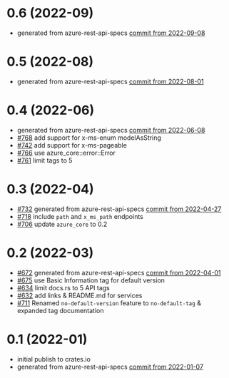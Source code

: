 # 0.6 (2022-09)
- generated from azure-rest-api-specs [commit from 2022-09-08](https://github.com/Azure/azure-rest-api-specs/208c91dc71eec634400fb0c0a7e073e35afd2978)

# 0.5 (2022-08)
- generated from azure-rest-api-specs [commit from 2022-08-01](https://github.com/Azure/azure-rest-api-specs/commit/d1b0569d8adbd342a1111d6a69764d099f5f717c)

# 0.4 (2022-06)
- generated from azure-rest-api-specs [commit from 2022-06-08](https://github.com/Azure/azure-rest-api-specs/commit/facedaf6dc920b45055d38765f40af696454755c)
- [#768](https://github.com/Azure/azure-sdk-for-rust/issues/768) add support for x-ms-enum modelAsString
- [#742](https://github.com/Azure/azure-sdk-for-rust/pull/742) add support for x-ms-pageable
- [#766](https://github.com/Azure/azure-sdk-for-rust/pull/766) use azure_core::error::Error
- [#761](https://github.com/Azure/azure-sdk-for-rust/pull/761) limit tags to 5

# 0.3 (2022-04)

- [#732](https://github.com/Azure/azure-sdk-for-rust/pull/732) generated from azure-rest-api-specs [commit from 2022-04-27](https://github.com/Azure/azure-rest-api-specs/commit/46ffdc4fe0f9a413ba29ed859b5ff4174ce1c7ec)
- [#718](https://github.com/Azure/azure-sdk-for-rust/pull/718) include `path` and `x_ms_path` endpoints
- [#706](https://github.com/Azure/azure-sdk-for-rust/pull/706) update `azure_core` to 0.2

# 0.2 (2022-03)

- [#672](https://github.com/Azure/azure-sdk-for-rust/pull/672) generated from azure-rest-api-specs [commit from 2022-04-01](https://github.com/Azure/azure-rest-api-specs/commit/48d85585897aa6ed448ca689b094e60377a25cb7)
- [#675](https://github.com/Azure/azure-sdk-for-rust/pull/675) use Basic Information tag for default version
- [#634](https://github.com/Azure/azure-sdk-for-rust/issues/634) limit docs.rs to 5 API tags
- [#632](https://github.com/Azure/azure-sdk-for-rust/issues/632) add links & README.md for services
- [#711](https://github.com/Azure/azure-sdk-for-rust/pull/711) Renamed `no-default-version` feature to `no-default-tag` & expanded tag documentation

# 0.1 (2022-01)

- initial publish to crates.io
- generated from azure-rest-api-specs [commit from 2022-01-07](https://github.com/Azure/azure-rest-api-specs/commit/068f1ecdf3abb35a6a329a7b270c45df4d9c57a4)
